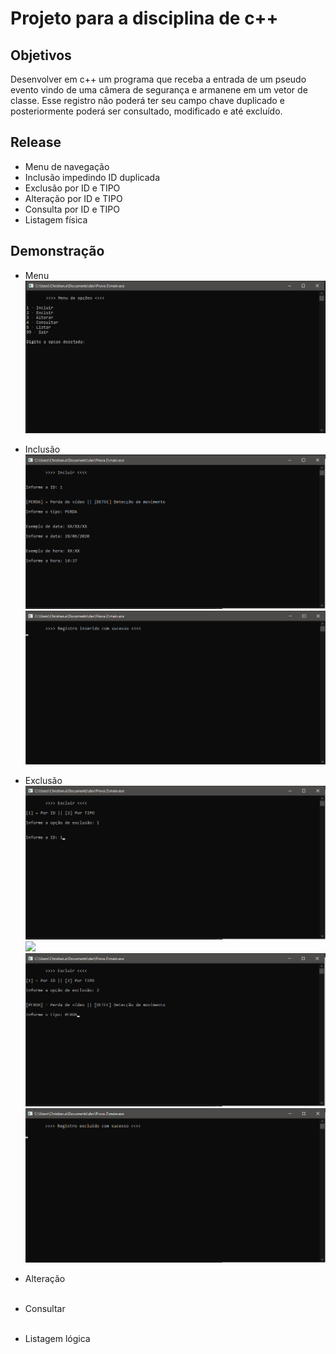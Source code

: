 # Projeto para a disciplina de c++ 

## Objetivos 
<p>Desenvolver em c++ um programa que receba a entrada de um pseudo evento vindo de uma câmera de segurança e armanene em um vetor de classe. Esse registro não poderá ter seu campo chave duplicado e posteriormente poderá ser consultado, modificado e até excluído.</p>

## Release 
<ul>
  <li>Menu de navegação</li>
  <li>Inclusão impedindo ID duplicada</li>
  <li>Exclusão por ID e TIPO</li>
  <li>Alteração por ID e TIPO</li>
  <li>Consulta por ID e TIPO</li> 
  <li>Listagem física</li>
</ul>

## Demonstração
<ul>
  <li>Menu</li>
  <img src="https://github.com/christianalexandre/CPP_Registro-de-eventos-OO/blob/master/screenshots/menu-principal.png?raw=true">
</ul>

<ul>
  <li>Inclusão</li>
  <img src="https://github.com/christianalexandre/CPP_Registro-de-eventos-OO/blob/master/screenshots/incluir-1.png?raw=true">
  <img src="https://github.com/christianalexandre/CPP_Registro-de-eventos-OO/blob/master/screenshots/incluir-2.png?raw=true">
</ul>

<ul>
  <li>Exclusão</li>
  <img src="https://github.com/christianalexandre/CPP_Registro-de-eventos-OO/blob/master/screenshots/excluir-1.png?raw=true">
  <img src="https://github.com/christianalexandre/CPP_Registro-de-eventos-OO/blob/master/screenshots/excluir2-.png?raw=true">
  <img src="https://github.com/christianalexandre/CPP_Registro-de-eventos-OO/blob/master/screenshots/excluir-3.png?raw=true">
  <img src="https://github.com/christianalexandre/CPP_Registro-de-eventos-OO/blob/master/screenshots/excluir-4.png?raw=true">
</ul>

<ul>
  <li>Alteração</li>
  <img src="">
  <img src="">
  <img src="">
</ul>

<ul>
  <li>Consultar</li>
  <img src="">
  <img src="">
  <img src="">
</ul>

<ul>
  <li>Listagem lógica</li>
  <img src="">  
</ul>
